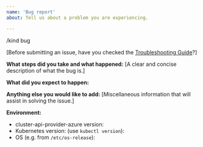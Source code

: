```yaml
---
name: 'Bug report'
about: Tell us about a problem you are experiencing.

---
```


/kind bug

[Before submitting an issue, have you checked the [Troubleshooting Guide](https://capz.sigs.k8s.io/topics/troubleshooting.html)?]

**What steps did you take and what happened:**
[A clear and concise description of what the bug is.]


**What did you expect to happen:**


**Anything else you would like to add:**
[Miscellaneous information that will assist in solving the issue.]


**Environment:**

- cluster-api-provider-azure version: 
- Kubernetes version: (use `kubectl version`): 
- OS (e.g. from `/etc/os-release`): 

